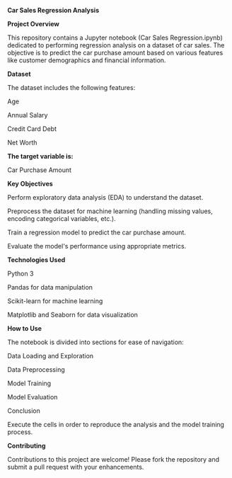 **Car Sales Regression Analysis**

**Project Overview**

This repository contains a Jupyter notebook (Car Sales Regression.ipynb) dedicated to performing regression analysis on a dataset of car sales. The objective is to predict the car purchase amount based on various features like customer demographics and financial information.

**Dataset**

The dataset includes the following features:

Age

Annual Salary

Credit Card Debt

Net Worth

**The target variable is:**

Car Purchase Amount

**Key Objectives**

Perform exploratory data analysis (EDA) to understand the dataset.

Preprocess the dataset for machine learning (handling missing values, encoding categorical variables, etc.).

Train a regression model to predict the car purchase amount.

Evaluate the model's performance using appropriate metrics.

**Technologies Used**

Python 3

Pandas for data manipulation

Scikit-learn for machine learning

Matplotlib and Seaborn for data visualization

**How to Use**

The notebook is divided into sections for ease of navigation:

Data Loading and Exploration

Data Preprocessing

Model Training

Model Evaluation

Conclusion

Execute the cells in order to reproduce the analysis and the model training process.

**Contributing**

Contributions to this project are welcome! Please fork the repository and submit a pull request with your enhancements.
